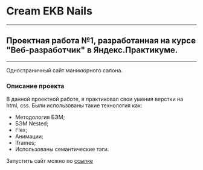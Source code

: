 # Cream EKB Nails
------
## Проектная работа №1, разработанная на курсе "Веб-разработчик" в Яндекс.Практикуме.
------
Одностраничный сайт маникюрного салона.

### Описание проекта
В данной проектной работе, я практиковал свои умения верстки на html, css.
Были использованы такие технология как:
* Методология БЭМ;
* БЭМ Nested;
* Flex;
* Анимации;
* Iframes;
* Использованы семантические тэги.

Запустить сайт можно по [ссылке](https://skoroxodtwo.github.io/cream-ekb-nails/)
